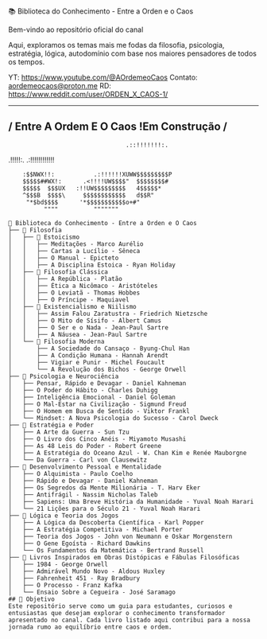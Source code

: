  📚 Biblioteca do Conhecimento - Entre a Orden e o Caos

Bem-vindo ao repositório oficial do canal

 Aqui, exploramos os temas mais me fodas da filosofia, 
 psicologia, estratégia, lógica, autodomínio
 com base nos maiores pensadores de todos os tempos.
 
 YT: https://www.youtube.com/@AOrdemeoCaos
 Contato: aordemeocaos@proton.me
 RD: https://www.reddit.com/user/ORDEN_X_CAOS-1/
 ________________________________________
 / **Entre A Ordem E O Caos
  !Em Construção**         /
 -----------------------------------------
                                     .::!!!!!!!:.
  .!!!!!:.                        .:!!!!!!!!!!!!
  ~~~~!!!!!!.                 .:!!!!!!!!!UWWW$$$
      :$$NWX!!:           .:!!!!!!XUWW$$$$$$$$$P
      $$$$$##WX!:      .<!!!!UW$$$$"  $$$$$$$$#
      $$$$$  $$$UX   :!!UW$$$$$$$$$   4$$$$$*
      ^$$$B  $$$$\     $$$$$$$$$$$$   d$$R"
       "*$bd$$$$      '*$$$$$$$$$$$o+#"
            """"          """"""" 

📂 Biblioteca do Conhecimento - Entre a Orden e O Caos
├── 📁 Filosofia
│   ├── 📁 Estoicismo
│   │   ├── Meditações - Marco Aurélio
│   │   ├── Cartas a Lucílio - Sêneca
│   │   ├── O Manual - Epicteto
│   │   ├── A Disciplina Estoica - Ryan Holiday
│   ├── 📁 Filosofia Clássica
│   │   ├── A República - Platão
│   │   ├── Ética a Nicômaco - Aristóteles
│   │   ├── O Leviatã - Thomas Hobbes
│   │   ├── O Príncipe - Maquiavel
│   ├── 📁 Existencialismo e Niilismo
│   │   ├── Assim Falou Zaratustra - Friedrich Nietzsche
│   │   ├── O Mito de Sísifo - Albert Camus
│   │   ├── O Ser e o Nada - Jean-Paul Sartre
│   │   ├── A Náusea - Jean-Paul Sartre
│   └── 📁 Filosofia Moderna
│       ├── A Sociedade do Cansaço - Byung-Chul Han
│       ├── A Condição Humana - Hannah Arendt
│       ├── Vigiar e Punir - Michel Foucault
│       └── A Revolução dos Bichos - George Orwell
├── 📁 Psicologia e Neurociência
│   ├── Pensar, Rápido e Devagar - Daniel Kahneman
│   ├── O Poder do Hábito - Charles Duhigg
│   ├── Inteligência Emocional - Daniel Goleman
│   ├── O Mal-Estar na Civilização - Sigmund Freud
│   ├── O Homem em Busca de Sentido - Viktor Frankl
│   └── Mindset: A Nova Psicologia do Sucesso - Carol Dweck
├── 📁 Estratégia e Poder
│   ├── A Arte da Guerra - Sun Tzu
│   ├── O Livro dos Cinco Anéis - Miyamoto Musashi
│   ├── As 48 Leis do Poder - Robert Greene
│   ├── A Estratégia do Oceano Azul - W. Chan Kim e Renée Mauborgne
│   └── Da Guerra - Carl von Clausewitz
├── 📁 Desenvolvimento Pessoal e Mentalidade
│   ├── O Alquimista - Paulo Coelho
│   ├── Rápido e Devagar - Daniel Kahneman
│   ├── Os Segredos da Mente Milionária - T. Harv Eker
│   ├── Antifrágil - Nassim Nicholas Taleb
│   ├── Sapiens: Uma Breve História da Humanidade - Yuval Noah Harari
│   └── 21 Lições para o Século 21 - Yuval Noah Harari
├── 📁 Lógica e Teoria dos Jogos
│   ├── A Lógica da Descoberta Científica - Karl Popper
│   ├── A Estratégia Competitiva - Michael Porter
│   ├── Teoria dos Jogos - John von Neumann e Oskar Morgenstern
│   ├── O Gene Egoísta - Richard Dawkins
│   └── Os Fundamentos da Matemática - Bertrand Russell
├── 📁 Livros Inspirados em Obras Distópicas e Fábulas Filosóficas
│   ├── 1984 - George Orwell
│   ├── Admirável Mundo Novo - Aldous Huxley
│   ├── Fahrenheit 451 - Ray Bradbury
│   ├── O Processo - Franz Kafka
│   └── Ensaio Sobre a Cegueira - José Saramago
## 🎯 Objetivo
Este repositório serve como um guia para estudantes, curiosos e entusiastas que desejam explorar o conhecimento transformador apresentado no canal. Cada livro listado aqui contribui para a nossa jornada rumo ao equilíbrio entre caos e ordem.
